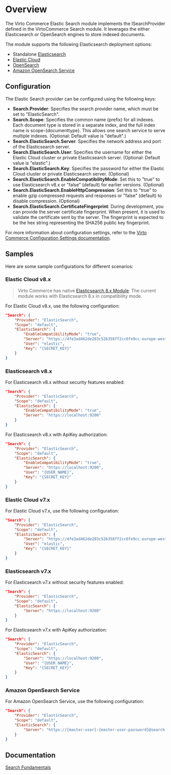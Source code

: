 # Overview
The Virto Commerce Elastic Search module implements the ISearchProvider defined in the VirtoCommerce Search module. It leverages the either Elasticsearch or OpenSearch engines to store indexed documents.

The module supports the following Elasticsearch deployment options:

* Standalone [Elasticsearch](https://www.elastic.co/products/elasticsearch)
* [Elastic Cloud](https://cloud.elastic.co/)
* [OpenSearch](https://opensearch.org/)
* [Amazon OpenSearch Service](https://aws.amazon.com/opensearch-service/)

## Configuration
The Elastic Search provider can be configured using the following keys:

* **Search.Provider**: Specifies the search provider name, which must be set to "ElasticSearch".
* **Search.Scope**: Specifies the common name (prefix) for all indexes. Each document type is stored in a separate index, and the full index name is scope-{documenttype}. This allows one search service to serve multiple indexes. (Optional: Default value is "default".)
* **Search.ElasticSearch.Server**: Specifies the network address and port of the Elasticsearch server.
* **Search.ElasticSearch.User**: Specifies the username for either the Elastic Cloud cluster or private Elasticsearch server. (Optional: Default value is "elastic".)
* **Search.ElasticSearch.Key**: Specifies the password for either the Elastic Cloud cluster or private Elasticsearch server. (Optional)
* **Search.ElasticSearch.EnableCompatibilityMode**: Set this to "true" to use Elasticsearch v8.x or "false" (default) for earlier versions. (Optional)
* **Search.ElasticSearch.EnableHttpCompression**: Set this to "true" to enable gzip compressed requests and responses or "false" (default) to disable compression. (Optional)
* **Search.ElasticSearch.CertificateFingerprint**: During development, you can provide the server certificate fingerprint. When present, it is used to validate the certificate sent by the server. The fingerprint is expected to be the hex string representing the SHA256 public key fingerprint.

For more information about configuration settings, refer to the [Virto Commerce Configuration Settings documentation](https://virtocommerce.com/docs/user-guide/configuration-settings/).

## Samples
Here are some sample configurations for different scenarios:

### Elastic Cloud v8.x

> Virto Commerce has native [Elasticsearch 8.x Module](https://github.com/VirtoCommerce/vc-module-elastic-search-8). The current module works with Elasticsearch 8.x in compatibility mode. 

For Elastic Cloud v8.x, use the following configuration:

```json
"Search": {
    "Provider": "ElasticSearch",
    "Scope": "default",
    "ElasticSearch": {
        "EnableCompatibilityMode": "true",
        "Server": "https://4fe3ad462de203c52b358ff2cc6fe9cc.europe-west1.gcp.cloud.es.io:9243",
        "User": "elastic",
        "Key": "{SECRET_KEY}"
    }
}
```

### Elasticsearch v8.x
For Elasticsearch v8.x without security features enabled:

```json
"Search": {
    "Provider": "ElasticSearch",
    "Scope": "default",
    "ElasticSearch": {
        "EnableCompatibilityMode": "true",
        "Server": "https://localhost:9200"
    }
}
```

For Elasticsearch v8.x with ApiKey authorization:

```json
"Search": {
    "Provider": "ElasticSearch",
    "Scope": "default",
    "ElasticSearch": {
        "EnableCompatibilityMode": "true",
        "Server": "https://localhost:9200",
        "User": "{USER_NAME}",
        "Key": "{SECRET_KEY}"
    }
}
```

### Elastic Cloud v7.x
For Elastic Cloud v7.x, use the following configuration:

```json
"Search": {
    "Provider": "ElasticSearch",
    "Scope": "default",
    "ElasticSearch": {
        "Server": "https://4fe3ad462de203c52b358ff2cc6fe9cc.europe-west1.gcp.cloud.es.io:9243",
        "User": "elastic",
        "Key": "{SECRET_KEY}"
    }
}
```

### Elasticsearch v7.x
For Elasticsearch v7.x without security features enabled:

```json
"Search": {
    "Provider": "ElasticSearch",
    "Scope": "default",
    "ElasticSearch": {
        "Server": "https://localhost:9200"
    }
}
```
For Elasticsearch v7.x with ApiKey authorization:

```json
"Search": {
    "Provider": "ElasticSearch",
    "Scope": "default",
    "ElasticSearch": {
        "Server": "https://localhost:9200",
        "User": "{USER_NAME}",
        "Key": "{SECRET_KEY}"
    }
}
```

### Amazon OpenSearch Service
For Amazon OpenSearch Service, use the following configuration:

```json
"Search": {
    "Provider": "ElasticSearch",
    "Scope": "default",
    "ElasticSearch": {
        "Server": "https://{master-user}:{master-user-password}@search-test-vc-c74km3tiav64fiimnisw3ghpd4.us-west-1.es.amazonaws.com"
    }
}
```


## Documentation
[Search Fundamentals](https://virtocommerce.com/docs/fundamentals/search/)

